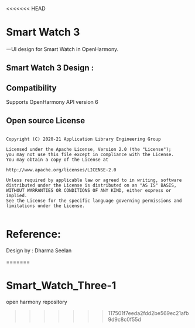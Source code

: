 <<<<<<< HEAD
# Smart Watch 3

一UI design for Smart Watch in OpenHarmony.


## Smart Watch 3 Design :


## Compatibility
Supports OpenHarmony API version 6


## Open source License

```

Copyright (C) 2020-21 Application Library Engineering Group

Licensed under the Apache License, Version 2.0 (the "License");
you may not use this file except in compliance with the License.
You may obtain a copy of the License at

http://www.apache.org/licenses/LICENSE-2.0

Unless required by applicable law or agreed to in writing, software
distributed under the License is distributed on an "AS IS" BASIS,
WITHOUT WARRANTIES OR CONDITIONS OF ANY KIND, either express or implied.
See the License for the specific language governing permissions and
limitations under the License.


```

# Reference:

Design by : Dharma Seelan

=======
# Smart_Watch_Three-1
open harmony repository
>>>>>>> 117501f7eeda2fdd2be569ec21afb9d9c8c0f55d
